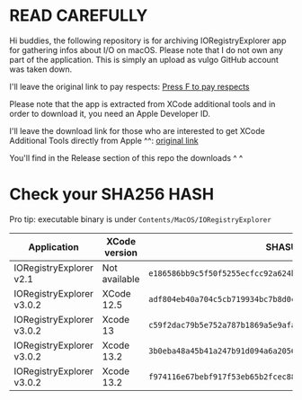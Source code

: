 # READ CAREFULLY

Hi buddies, the following repository is for archiving IORegistryExplorer app for gathering infos about I/O  on macOS. Please note that I do not own any part of the application. This is simply an upload as vulgo GitHub account was taken down.

I'll leave the original link to pay respects: [Press F to pay respects](https://github.com/vulgo/IORegistryExplorer)

Please note that the app is extracted from XCode additional tools and in order to download it, you need an Apple Developer ID.

I'll leave the download link for those who are interested to get XCode Additional Tools directly from Apple ^^: [original link](https://developer.apple.com/download/more/?=additional)

You'll find in the Release section of this repo the downloads ^ ^

# Check your SHA256 HASH 

Pro tip: executable binary is under `Contents/MacOS/IORegistryExplorer`

|Application|XCode version|SHASUM 256|
|---|---|---|
|IORegistryExplorer v2.1|Not available|`e186586bb9c5f50f5255ecfcc92a624b53834a4b808050420e63fc9b279d67d6`|
|IORegistryExplorer v3.0.2|XCode 12.5|`adf804eb40a704c5cb719934bc7b8d0c5cad012fb779302960d94895c803cdbb`|
|IORegistryExplorer v3.0.2|Xcode 13|`c59f2dac79b5e752a787b1869a5e9afa38eda14411edb7fabdb40dfcdf9de170`|
|IORegistryExplorer v3.0.2|Xcode 13.2|`3b0eba48a45b41a247b91d094a6a2056a6b4aaf40663461378be23b3ef861eae`|
|IORegistryExplorer v3.0.2|Xcode 13.2|`f974116e67bebf917f53eb65b2fcec88ca286b7c4e54963153da724612f5d0b7`|

